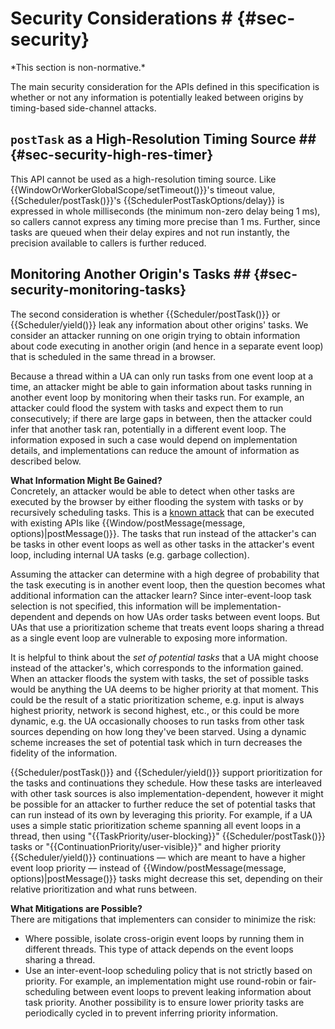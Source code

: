 # Security Considerations # {#sec-security}

<div class="non-normative">
*This section is non-normative.*

The main security consideration for the APIs defined in this specification is
whether or not any information is potentially leaked between origins by
timing-based side-channel attacks.
</div>

## `postTask` as a High-Resolution Timing Source ## {#sec-security-high-res-timer}

<div class="non-normative">
This  API cannot be used as a high-resolution timing source. Like
{{WindowOrWorkerGlobalScope/setTimeout()}}'s timeout value,
{{Scheduler/postTask()}}'s {{SchedulerPostTaskOptions/delay}} is expressed in
whole milliseconds (the minimum non-zero delay being 1 ms), so callers cannot
express any timing more precise than 1 ms. Further, since tasks are queued when
their delay expires and not run instantly, the precision available to callers
is further reduced.
</div>

## Monitoring Another Origin's Tasks ## {#sec-security-monitoring-tasks}

<div class="non-normative">
The second consideration is whether {{Scheduler/postTask()}} or
{{Scheduler/yield()}} leak any information about other origins' tasks. We
consider an attacker running on one origin trying to obtain information about
code executing in another origin (and hence in a separate event loop) that is
scheduled in the same thread in a browser.

Because a thread within a UA can only run tasks from one event loop at a time,
an attacker might be able to gain information about tasks running in another
event loop by monitoring when their tasks run. For example, an attacker could
flood the system with tasks and expect them to run consecutively; if there are
large gaps in between, then the attacker could infer that another task ran,
potentially in a different event loop. The information exposed in such a case
would depend on implementation details, and implementations can reduce the
amount of information as described below.

**What Information Might Be Gained?** <br/>
Concretely, an attacker would be able to detect when other tasks are executed
by the browser by either flooding the system with tasks or by recursively
scheduling tasks. This is a [known attack](https://www.usenix.org/conference/usenixsecurity17/technical-sessions/presentation/vila)
that can be executed with existing APIs like {{Window/postMessage(message, options)|postMessage()}}.
The tasks that run instead of the attacker's can be tasks in other event loops
as well as other tasks in the attacker's event loop, including internal UA tasks
(e.g. garbage collection).

Assuming the attacker can determine with a high degree of probability that the
task executing is in another event loop, then the question becomes what
additional information can the attacker learn? Since inter-event-loop task
selection is not specified, this information will be implementation-dependent
and depends on how UAs order tasks between event loops. But UAs that use a
prioritization scheme that treats event loops sharing a thread as a single
event loop are vulnerable to exposing more information.

It is helpful to think about the *set of potential tasks* that a UA might
choose instead of the attacker's, which corresponds to the information gained.
When an attacker floods the system with tasks, the set of possible tasks would
be anything the UA deems to be higher priority at that moment. This could be
the result of a static prioritization scheme, e.g. input is always highest
priority, network is second highest, etc., or this could be more dynamic, e.g.
the UA occasionally chooses to run tasks from other task sources depending on
how long they've been starved. Using a dynamic scheme increases the set of potential
task which in turn decreases the fidelity of the information.

{{Scheduler/postTask()}} and {{Scheduler/yield()}} support prioritization for
the tasks and continuations they schedule. How these tasks are interleaved with
other task sources is also implementation-dependent, however it might be
possible for an attacker to further reduce the set of potential tasks that can
run instead of its own by leveraging this priority. For example, if a UA uses a
simple static prioritization scheme spanning all event loops in a thread, then
using "{{TaskPriority/user-blocking}}" {{Scheduler/postTask()}} tasks or
"{{ContinuationPriority/user-visible}}" and higher priority
{{Scheduler/yield()}} continuations &mdash; which are meant to have a higher
event loop priority &mdash; instead of {{Window/postMessage(message,
options)|postMessage()}} tasks might decrease this set, depending on their
relative prioritization and what runs between.

**What Mitigations are Possible?** <br/>
There are mitigations that implementers can consider to minimize the risk:

 * Where possible, isolate cross-origin event loops by running them in different
   threads. This type of attack depends on the event loops sharing a thread.
 * Use an inter-event-loop scheduling policy that is not strictly based on
   priority. For example, an implementation might use round-robin or
   fair-scheduling between event loops to prevent leaking information about
   task priority. Another possibility is to ensure lower priority tasks are
   periodically cycled in to prevent inferring priority information.

</div>
